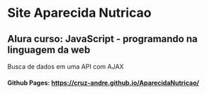 # Site Aparecida Nutricao
##  Alura curso: JavaScript - programando na linguagem da web
Busca de dados em uma API com AJAX
#### Github Pages: https://cruz-andre.github.io/AparecidaNutricao/
